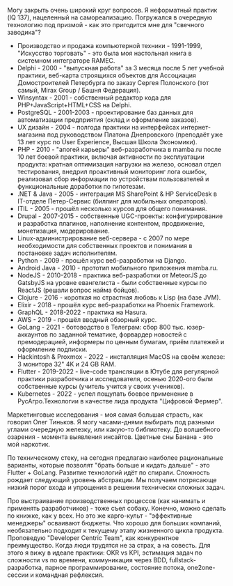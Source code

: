Могу закрыть очень широкий круг вопросов. Я неформатный практик (IQ 137), нацеленный на самореализацию. Погружался в очередную технологию под призмой - как это пригодится мне для "свечного заводика"?

- Производство и продажа компьютерной техники - 1991-1999, "Искусство торговать" - это была моя настольная книга в системном интеграторе RAMEC.
- Delphi - 2000 - "выпускная работа" за 3 месяца после 5 лет учебной практики, веб-карта строящихся объектов для Ассоциация Домостроителей Петербурга по заказу Сергея Полонского (тот самый, Mirax Group / Башня Федерация).
- Winsyntax - 2001 - собственный редактор кода для PHP+JavaScript+HTML+CSS на Delphi.
- PostgreSQL - 2001-2003 - проектирование баз данных для автоматизации предприятия (склад и оформление заказов).
- UX дизайн - 2004 - полгода практики на интерфейсах интернет-магазина под руководством Платона Днепровского (преподаёт уже 13 лет курс по User Experience, Высшая Школа Экономики).
- PHP - 2010 - "апогей карьеры" веб-разработчика в mamba.ru после 10 лет боевой практики, включая активности по эксплуатации продукта: кратная оптимизация нагрузки на железо, основал отдел тестирования, внедрил проактивный мониторинг лога ошибок, реализовал сбор информации по устройствам пользователей и функциональные доработки по гипотезам.
- .NET & Java - 2005 - интеграция MS SharePoint & HP ServiceDesk в IT-отделе Петер-Сервис (биллинг для мобильных операторов).
- ITIL - 2005 - прошёл несколько курсов для общего понимания.
- Drupal - 2007-2015 - собственные UGC-проекты: конфигурирование и разработка плагинов, наполнение контентом, продвижение, монетизация, модерирование.
- Linux-администрирование веб-сервера - с 2007 по мере необходимости для собственных проектов и понимания в постановке задач исполнителям.
- Python - 2009 - прошёл курс веб-разработки на Django.
- Android Java - 2010 - прототип мобильного приложения mamba.ru.
- NodeJS - 2010-2018 - практика веб-разработки от MeteorJS до GatsbyJS на уровне евангелиста - были собственные курсы по ReactJS (решали вопрос найма бойцов).
- Clojure - 2016 - короткая но страстная любовь к Lisp (на базе JVM).
- Elixir - 2018 - прошёл курс веб-разработки на Phoenix Framework.
- GraphQL - 2018-2022 - практика на Hasura.
- AWS - 2019 - прошёл вводный обзорный курс.
- GoLang - 2021 - ботоводство в Телеграм: сбор 800 тыс. юзер-аккаунтов по заданной тематике, форвардер новостей с премодерацией, информеры по ценным бумагам, приём платежей и оформление подписки.
- Hackintosh & Proxmox - 2022 - инсталляция MacOS на своём железе: 3 монитора 32" 4K и 24 GB RAM.
- Flutter - 2019-2022 - live-code трансляции в Ютубе для регулярной практики разработчика и исследователя, осенью 2020-ого были собственные курсы (учитель учится у своих учеников).
- Kubernetes - 2022 - успел пощупать боевое применение в РусАгро.Технологии в качестве лида продукта "Цифровой Фермер".

Маркетинговые исследования - моя самая большая страсть, как говорил Олег Тиньков. Я могу часами-днями выбирать под разными углами очередную железку, или какую-то библиотеку. До волшебного озарения - момента выявления инсайтов. Цветные сны Банана - это мой наркотик.

По техническому стеку, на сегодня предлагаю наиболее рациональные варианты, которые позволят "брать больше и кидать дальше" - это Flutter + GoLang. Развитие технологий идёт по спирали. Сложность рождает следующий уровень абстракции. Мы получаем потрясающе низкий порог входа и упрощения в решении технически сложных задач.

Про выстраивание производственных процессов (как нанимать и применять разработчиков) - тоже съел собаку. Конечно, можно сделать по книжке, как у всех. Но это же карго-культ - "эффективные менеджеры" осваивают бюджеты. Что хорошо для больших компаний, необязательно подходит к текущему этапу жизненного цикла продукта. Проповедую "Developer Centric Team", как конкурентное преимущество. Когда люди трудятся не за страх, а на совесть. Для этого я вижу в идеале практики: OKR vs KPI, эстимация задач по сложности vs по времени, коммуникация через BDD, fullstack-разработка, парное программирование, состояние потока, one2one-сессии и командная рефлексия.
